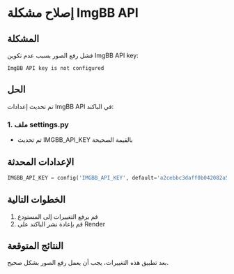 # إصلاح مشكلة ImgBB API

## المشكلة
فشل رفع الصور بسبب عدم تكوين ImgBB API key:
```
ImgBB API key is not configured
```

## الحل
تم تحديث إعدادات ImgBB API في الباكند:

### 1. ملف settings.py
- تم تحديث IMGBB_API_KEY بالقيمة الصحيحة

## الإعدادات المحدثة
```python
IMGBB_API_KEY = config('IMGBB_API_KEY', default='a2cebbc3daff0b042082a5d5d7a3b80d')
```

## الخطوات التالية
1. قم برفع التغييرات إلى المستودع
2. قم بإعادة نشر الباكند على Render

## النتائج المتوقعة
بعد تطبيق هذه التغييرات، يجب أن يعمل رفع الصور بشكل صحيح.
